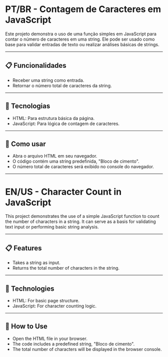 # PT/BR - Contagem de Caracteres em JavaScript
Este projeto demonstra o uso de uma função simples em JavaScript para contar o número de caracteres em uma string. Ele pode ser usado como base para validar entradas de texto ou realizar análises básicas de strings.

---

## 📋 Funcionalidades
- Receber uma string como entrada.
- Retornar o número total de caracteres da string.

---

## 🚀 Tecnologias
- HTML: Para estrutura básica da página.
- JavaScript: Para lógica de contagem de caracteres.

---

## 📂 Como usar
- Abra o arquivo HTML em seu navegador.
- O código contém uma string predefinida, "Bloco de cimento".
- O número total de caracteres será exibido no console do navegador.

---

# EN/US - Character Count in JavaScript
This project demonstrates the use of a simple JavaScript function to count the number of characters in a string. It can serve as a basis for validating text input or performing basic string analysis.

---

## 📋 Features
- Takes a string as input.
- Returns the total number of characters in the string.

---

## 🚀 Technologies
- HTML: For basic page structure.
- JavaScript: For character counting logic.

---

## 📂 How to Use
- Open the HTML file in your browser.
- The code includes a predefined string, "Bloco de cimento".
- The total number of characters will be displayed in the browser console.
